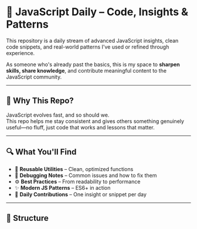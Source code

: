 # 🧠 JavaScript Daily – Code, Insights & Patterns

This repository is a daily stream of advanced JavaScript insights, clean code snippets, and real-world patterns I've used or refined through experience.

As someone who's already past the basics, this is my space to **sharpen skills, share knowledge**, and contribute meaningful content to the JavaScript community.

---

## 📌 Why This Repo?

JavaScript evolves fast, and so should we.  
This repo helps me stay consistent and gives others something genuinely useful—no fluff, just code that works and lessons that matter.

---

## 🔍 What You'll Find

- 🔧 **Reusable Utilities** – Clean, optimized functions  
- 🧪 **Debugging Notes** – Common issues and how to fix them  
- ⚙️ **Best Practices** – From readability to performance  
- ✨ **Modern JS Patterns** – ES6+ in action  
- 📁 **Daily Contributions** – One insight or snippet per day

---

## 📁 Structure

